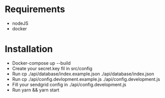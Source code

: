 # Requirements

- nodeJS
- docker

# Installation

- Docker-compose up --build
- Create your secret.key fil in src/config
- Run cp ./api/database/index.example.json ./api/database/index.json
- Run cp ./api/config.devlopment.example.js ./api/config.development.js
- Fill your sendgrid config in ./api/config.development.js
- Run yarn && yarn start

